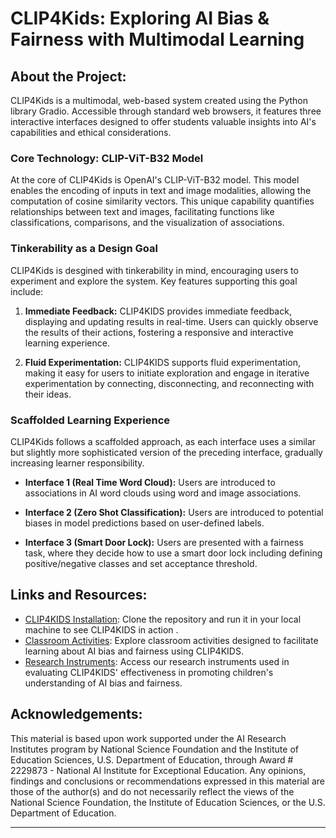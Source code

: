 # CLIP4Kids: Exploring AI Bias & Fairness with Multimodal Learning

## About the Project:

CLIP4Kids is a multimodal, web-based system created using the Python library Gradio. Accessible through standard web browsers, it features three interactive interfaces designed to offer students valuable insights into AI's capabilities and ethical considerations.

### Core Technology: CLIP-ViT-B32 Model

At the core of CLIP4Kids is OpenAI's CLIP-ViT-B32 model. This model enables the encoding of inputs in text and image modalities, allowing the computation of cosine similarity vectors. This unique capability quantifies relationships between text and images, facilitating functions like classifications, comparisons, and the visualization of associations.

### Tinkerability as a Design Goal

CLIP4Kids is desgined with tinkerability in mind, encouraging users to experiment and explore the system. Key features supporting this goal include:

1. **Immediate Feedback:** CLIP4KIDS provides immediate feedback, displaying and updating results in real-time. Users can quickly observe the results of their actions, fostering a responsive and interactive learning experience. 
  
2. **Fluid Experimentation:** CLIP4KIDS supports fluid experimentation, making it easy for users to initiate exploration and engage in iterative experimentation by connecting, disconnecting, and reconnecting with their ideas. 

### Scaffolded Learning Experience

CLIP4Kids follows a scaffolded approach, as each interface uses a similar but slightly more sophisticated version of the preceding interface, gradually increasing learner responsibility.

- **Interface 1 (Real Time Word Cloud):** Users are introduced to associations in AI  word clouds using word and image associations. 
  
- **Interface 2 (Zero Shot Classification):** Users are introduced to potential biases in model predictions based on user-defined labels. 
  
- **Interface 3 (Smart Door Lock):** Users are presented with a fairness task, where they decide how to use a smart door lock including defining positive/negative classes and set acceptance threshold.


## Links and Resources:

- [CLIP4KIDS Installation](#https://github.com/wolferobert3/kidsprompt): Clone the repository and run it in your local machine to see CLIP4KIDS in action .
- [Classroom Activities](#link-to-demo): Explore classroom activities designed to facilitate learning about AI bias and fairness using CLIP4KIDS.
- [Research Instruments](#link-to-blog): Access our research instruments used in evaluating CLIP4KIDS' effectiveness in promoting children's understanding of AI bias and fairness.
  

## Acknowledgements:
This material is based upon work supported under the AI Research Institutes program by National Science Foundation and the Institute of Education Sciences, U.S. Department of Education, through Award # 2229873 - National AI Institute for Exceptional Education. Any opinions, findings and conclusions or recommendations expressed in this material are those of the author(s) and do not necessarily reflect the views of the National Science Foundation, the
Institute of Education Sciences, or the U.S. Department of Education.

---


